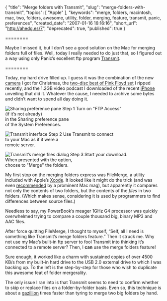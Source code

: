 {
  "title": "Merge folders with Transmit",
  "slug": "merge-folders-with-transmit",
  "topics": [
    "Apple"
  ],
  "keywords": "merge, folders, macintosh, mac, two, folders, awesome, utility, folder, merging, feature, transmit, panic, preferences",
  "created_date": "2007-01-16 16:16:16",
  "short_url": "http://ahedg.es/7",
  "deprecated": true,
  "published": true
}

========

Maybe I missed it, but I don’t see a good solution on the Mac for merging folders full of files. Well, today I really needed to do just that, so I figured out a way using only Panic’s excellent ftp program [Transmit](http://www.panic.com/transmit/).

========

Today, my hard drive filled up. I guess it was the combination of the new [camera](http://www.dpreview.com/news/0607/06071905panasonicfz50.asp) I got for Christmas, the [two-disc best of Pink Floyd set](http://phobos.apple.com/WebObjects/MZStore.woa/wa/viewAlbum?id=75022496&s=143441) I ripped recently, and the 1.2GB video podcast I downloaded of the recent [iPhone](http://www.apple.com/iphone/) unveiling that did it. Whatever the cause, I needed to archive some bytes and didn’t want to spend all day doing it.

<div class="photo-left">
	<p>
		<img src="https://segdeha.com/blog/assets/imgs/system_prefs.png" alt="Sharing preference pane">
		Step 1 Turn on "FTP Access"<br>
		(if it’s not already)<br>
		in the Sharing preference pane<br>
		of the System Preferences.
	</p>
	<p>
		<img src="https://segdeha.com/blog/assets/imgs/transmit.png" alt="Transmit interface">
		Step 2 Use Transmit to connect<br>
		to your Mac as if it were a<br>
		remote server.
	</p>
	<p>
		<img src="https://segdeha.com/blog/assets/imgs/merge_panel.png" alt="Transmit’s merge files dialog">
		Step 3 Start your download.<br>
		When presented with the option,<br>
		choose to "Merge" the folders.
	</p>
</div>

My first stop on the merging folders express was FileMerge, a utility included with Apple’s [Xcode](http://www.apple.com/macosx/features/xcode/). It looked like it might do the trick (and was even [recommended](http://www.macworld.com/weblogs/macosxhints/2006/03/cmpfldr/) by a prominent Mac mag), but apparently it compares not only the contents of two folders, but the contents of the _files_ in two folders. (Which makes sense, considering it is used by programmers to find differences between source files.)

Needless to say, my PowerBook’s meager 1GHz G4 processor was quickly overwhelmed trying to compare a couple thousand big, binary MP3 and AAC files.

After force quitting FileMerge, I thought to myself, “Self, all I need is something like Transmit’s merge folders feature.” Then it struck me. Why not use my Mac’s built-in ftp server to fool Transmit into thinking it’s connected to a remote server? Then, I **can** use the merge folders feature!

Sure enough, it worked like a charm with sustained copies of over 4500 KB/s from my built-in hard drive to the USB 2.0 external drive to which I was backing up. To the left is the step-by-step for those who wish to duplicate this awesome feat of folder mergerality.

The only issue I ran into is that Transmit seems to need to confirm whether to skip or replace files on a folder-by-folder basis. Even so, this technique is about a [gazillion](http://en.wikipedia.org/wiki/Gazillion) times faster than tyring to merge two big folders by hand.
